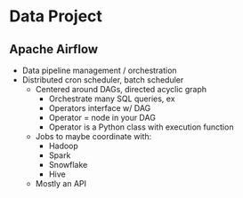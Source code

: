 # Data Project

## Apache Airflow

- Data pipeline management / orchestration
- Distributed cron scheduler, batch scheduler
  - Centered around DAGs, directed acyclic graph
    - Orchestrate many SQL queries, ex
    - Operators interface w/ DAG
    - Operator = node in your DAG
    - Operator is a Python class with execution function
  - Jobs to maybe coordinate with:
    - Hadoop
    - Spark
    - Snowflake
    - Hive
  - Mostly an API
